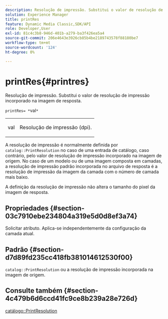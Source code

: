 ```yaml
---
description: Resolução de impressão. Substitui o valor de resolução de impressão incorporado na imagem de resposta.
solution: Experience Manager
title: printRes
feature: Dynamic Media Classic,SDK/API
role: Developer,User
exl-id: 81c4c3b8-946d-401b-a279-ba3f426ea5a4
source-git-commit: 206e4643e3926cb85b4be2189743578f88180be7
workflow-type: tm+mt
source-wordcount: '124'
ht-degree: 0%

---
```


# printRes{#printres}

Resolução de impressão. Substitui o valor de resolução de impressão incorporado na imagem de resposta.

`printRes= *`val`*`

<table id="simpletable_85C271760AE5466C96115027E6511559"> 
 <tr class="strow"> 
  <td class="stentry"> <p><span class="varname"> val</span> </p> </td> 
  <td class="stentry"> <p>Resolução de impressão (dpi). </p></td> 
 </tr> 
</table>

A resolução de impressão é normalmente definida por `catalog::PrintResolution` no caso de uma entrada de catálogo, caso contrário, pelo valor de resolução de impressão incorporado na imagem de origem. No caso de um modelo ou de uma imagem composta em camadas, a resolução de impressão padrão incorporada no arquivo de resposta é a resolução de impressão da imagem da camada com o número de camada mais baixo.

A definição da resolução de impressão não altera o tamanho do pixel da imagem de resposta.

## Propriedades {#section-03c7910ebe234804a319e5d0d8ef3a74}

Solicitar atributo. Aplica-se independentemente da configuração da camada atual.

## Padrão {#section-d7d89fd235cc418fb381014612530f00}

`catalog::PrintResolution` ou a resolução de impressão incorporada na imagem de origem.

## Consulte também {#section-4c479b6d6ccd41fc9ce8b239a28e726d}

[catálogo::PrintResolution](../../../../../is-api/image-catalog/image-serving-api-ref/c-image-catalog-reference/c-image-svg-data-reference/c-image-data-reference/r-printresolution-cat.md#reference-4ebb2e136995470b84b7c5e10cb8e5f5)
